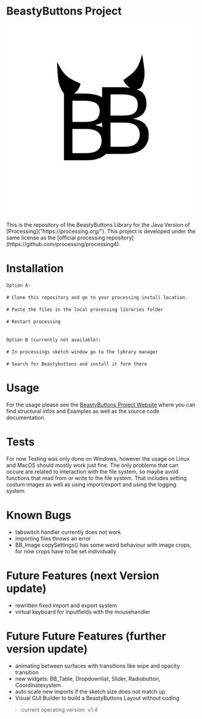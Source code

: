 # BeastyButtons Project

<p align="center"><img src="Readme-Files/BeastyButtons Logo.svg"></img></p>
This is the repository of the BeastyButtons Library for the Java Version of [Processing]("https://processing.org/").
This project is developed under the same license as the [official processing repository](https://github.com/processing/processing4).

# Installation

```
Option A: 

# Clone this repository and go to your processing install location.

# Paste the files in the local processing libraries folder

# Restart processing


Option B (currently not available):

# In processings sketch window go to the lybrary manager

# Search for Beastybuttons and install it form there
```

# Usage
For the usage please see the [BeastyButtons Project Website]("https://plhoster.github.io/BeastyButtons/") where you can find structural infos and Examples as well as the source code documentation.

# Tests
For now Testing was only done on Windows, however the usage on Linux and MacOS should mostly work just fine.
The only problems that can occure are related to interaction with the file system, so maybe avoid functions that read from or write to the file system.
That includes setting costum images as well as using import/export and using the logging system.

# Known Bugs
- tabswitch handler currently does not work
- importing files throws an error
- BB_Image copySettings() has some weird behaviour with image crops, for now crops have to be set individually

# Future Features (next Version update)
- rewritten fixed import and export system
- virtual keyboard for inputfields with the mousehandler

# Future Future Features (further version update)
- animating between surfaces with transitions like wipe and opacity transition
- new widgets: BB_Table, Dropdownlist, Slider, Radiobutton, Coordinatesystem
- auto scale new imports if the sketch size does not match up
- Visual GUI Builder to build a BeastyButtons Layout without coding

> current operating version: v1.4
